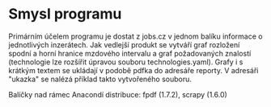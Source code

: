 # Smysl programu
Primárním účelem programu je dostat z jobs.cz v jednom balíku informace o jednotlivých inzerátech. Jak vedlejší produkt se vytváří graf rozložení spodní a horní hranice mzdového intervalu a graf požadovaných znalostí (technologie lze rozšířit úpravou souboru technologies.yaml). Grafy i s krátkým textem se ukládají v podobě pdfka do adresáře reporty. V adresáři "ukazka" se nalézá příklad takto vytvořeného souboru.

Balíčky nad rámec Anacondí distribuce:
fpdf (1.7.2), 
scrapy (1.6.0)
